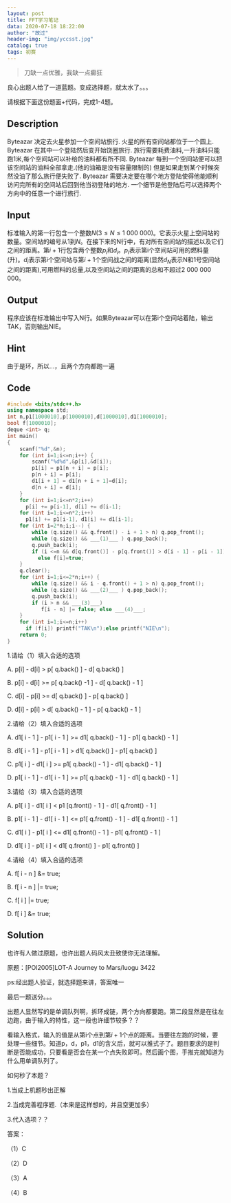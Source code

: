 ```yaml
---
layout: post
title: FFT学习笔记
data: 2020-07-18 18:22:00
author: "故过"
header-img: "img/yccsst.jpg"
catalog: true
tags: 初赛
---
```

> 刀缺一点优雅，我缺一点癫狂

良心出题人给了一道蓝题。变成选择题，就太水了。。。

请根据下面这份题面+代码，完成1-4题。

## Description

Byteazar 决定去火星参加一个空间站旅行. 火星的所有空间站都位于一个圆上. Byteazar 在其中一个登陆然后变开始饶圈旅行. 旅行需要耗费油料,一升油料只能跑1米,每个空间站可以补给的油料都有所不同. Byteazar 每到一个空间站便可以把该空间站的油料全部拿走.(他的油箱是没有容量限制的) 但是如果走到某个时候突然没油了那么旅行便失败了. Byteazar 需要决定要在哪个地方登陆使得他能顺利访问完所有的空间站后回到他当初登陆的地方. 一个细节是他登陆后可以选择两个方向中的任意一个进行旅行.

## Input

标准输入的第一行包含一个整数$N (3≤N≤1 \ 000\ 000)$。它表示火星上空间站的数量。空间站的编号从1到$N$。在接下来的N行中，有对所有空间站的描述以及它们之间的距离。第$i+1$行包含两个整数$p_i$和$d_i$。$p_i$表示第i个空间站可用的燃料量(升)。$d_i$表示第$i$个空间站与第$i+1$个空间战之间的距离(显然$d_N$表示N和1号空间站之间的距离),可用燃料的总量,以及空间站之间的距离的总和不超过2 000 000 000。

## Output

程序应该在标准输出中写入N行。如果Byteazar可以在第i个空间站着陆，输出TAK，否则输出NIE。

## Hint

由于是环，所以...，且两个方向都跑一遍

## Code

```cpp
#include <bits/stdc++.h>
using namespace std;
int n,p1[1000010],p[1000010],d[1000010],d1[1000010];
bool f[1000010];
deque <int> q; 
int main()
{
	scanf("%d",&n);
	for (int i=1;i<=n;i++) {
	    scanf("%d%d",&p[i],&d[i]);
		p1[i] = p1[n + i] = p[i];
   		p[n + i] = p[i];
	    d1[i + 1] = d1[n + i + 1]=d[i];
    	d[n + i] = d[i];
    }
	for (int i=1;i<=n*2;i++)
	  p[i] += p[i-1], d[i] += d[i-1];
    for (int i=1;i<=n*2;i++)
	  p1[i] += p1[i-1], d1[i] += d1[i-1];
	for (int i=2*n;i;i--) {
		while (q.size() && q.front() - i + 1 > n) q.pop_front();
		while (q.size() && ___(1)___ ) q.pop_back();
		q.push_back(i);
		if (i <=n && d[q.front()] - p[q.front()] > d[i - 1] - p[i - 1]) f[i]=false;
		  else f[i]=true;
    }
	q.clear();
	for (int i=1;i<=2*n;i++) {
		while (q.size() && i - q.front() + 1 > n) q.pop_front();
		while (q.size() && ___(2)___ ) q.pop_back();
		q.push_back(i);
		if (i > n && ___(3)___) 
		   f[i - n] |= false; else ___(4)___;
	}
	for (int i=1;i<=n;i++)
	  if (f[i]) printf("TAK\n");else printf("NIE\n");
	return 0;
}
```



1.请给（1）填入合适的选项

A. p[i] - d[i] > p[ q.back() ] - d[ q.back() ]

B. p[i] - d[i] >= p[ q.back() -1 ] - d[ q.back() - 1 ]

C. d[i] - p[i] >= d[ q.back() ] - p[ q.back() ]

D. d[i] - p[i] > d[ q.back() - 1 ] - p[ q.back() - 1 ]



2.请给（2）填入合适的选项

A. d1[ i - 1 ] - p1[ i - 1 ] >= d1[ q.back() - 1 ] - p1[ q.back() - 1 ]

B. d1[ i - 1 ] - p1[ i - 1 ] > d1[ q.back() ] - p1[ q.back() ]

C. p1[ i ] - d1[ i ] >= p1[ q.back() - 1 ] - d1[ q.back() - 1 ]

D. p1[ i - 1 ] - d1[ i - 1 ] >= p1[ q.back() - 1 ] - d1[ q.back() - 1 ]



3.请给（3）填入合适的选项 

A. p1[ i ] - d1[ i ] < p1 [q.front() - 1 ] - d1[ q.front() - 1 ]

B. p1[ i - 1 ] - d1[ i - 1 ] <= p1[ q.front() - 1 ] - d1[ q.front() - 1 ]

C. d1[ i ] - p1[ i ] <= d1[ q.front() - 1 ] - p1[ q.front() - 1 ]

D. d1[ i ] - p1[ i ] < d1[ q.front() ] - p1[ q.front() ]



4.请给（4）填入合适的选项

A. f[ i - n ] &= true;

B. f[ i - n ] |= true;

C. f[ i ] |= true;

D. f[ i ] &= true;



## Solution

也许有人做过原题，也许出题人码风太丑致使你无法理解。

原题：[POI2005]LOT-A Journey to Mars/luogu 3422

ps:经出题人验证，就选择题来讲，答案唯一

最后一题送分。。。

出题人显然写的是单调队列啊，拆环成链，两个方向都要跑。第二段显然是在往左边跑，由于输入的特性，这一段也许细节较多？？

看输入格式，输入的值是从第i个点到第$i+1$个点的距离。当要往左跑的时候，要处理一些细节。知道p，d，p1，d1的含义后，就可以推式子了。题目要求的是判断是否能成功，只要看是否会在某一个点失败即可。然后画个图，手推完就知道为什么用单调队列了。



如何秒了本题？

1.当成上机题秒出正解

2.当成完善程序题.（本来是这样想的，并且空更加多）

3.代入选项？？



答案：

（1）C

（2）D

（3）A

（4）B

